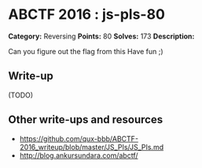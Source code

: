 # ABCTF 2016 : js-pls-80

**Category:** Reversing
**Points:** 80
**Solves:** 173
**Description:**

Can you figure out the flag from this Have fun ;)

## Write-up

(TODO)

## Other write-ups and resources

* https://github.com/qux-bbb/ABCTF-2016_writeup/blob/master/JS_PIs/JS_PIs.md
* http://blog.ankursundara.com/abctf/
